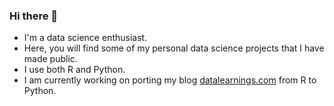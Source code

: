 ### Hi there 👋

* I'm a data science enthusiast. 
* Here, you will find some of my personal data science projects that I have made public. 
* I use both R and Python. 
* I am currently working on porting my blog [datalearnings.com](https://www.datalearnings.com) from R to Python. 
<!--
**amit-agni/amit-agni** is a ✨ _special_ ✨ repository because its `README.md` (this file) appears on your GitHub profile.

Here are some ideas to get you started:

- 🔭 I’m currently working on ...
- 🌱 I’m currently learning ...
- 👯 I’m looking to collaborate on ...
- 🤔 I’m looking for help with ...
- 💬 Ask me about ...
- 📫 How to reach me: ...
- 😄 Pronouns: ...
- ⚡ Fun fact: ...
-->
